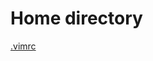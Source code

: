 Home directory
==============

[ .vimrc ](vim_readme.md)

<!--
[ alias ](alias/readme.md)
[ functions ](functions/readme.md)
[ pm - package manager scripts ](pm/readme.md)
[ script ](script/readme.md)
[ consular - terminal scripting](consular/readme.md)
[ gitignore ](gitignore/readme.md)
[ todo ](todo/readme.md)
.muttrc
.zshrc
.gitignore
.msmtprc
.consularc
.bashrc
.gitconfig
.vim

-->
